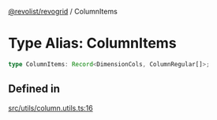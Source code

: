 [@revolist/revogrid](README.md) / ColumnItems

# Type Alias: ColumnItems

```ts
type ColumnItems: Record<DimensionCols, ColumnRegular[]>;
```

## Defined in

[src/utils/column.utils.ts:16](https://github.com/revolist/revogrid/blob/cef5db5acf21deb63962d633ec5e3d088dfc6c5b/src/utils/column.utils.ts#L16)
